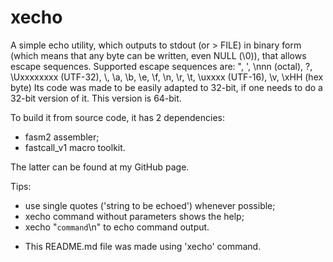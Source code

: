 # xecho

A simple echo utility, which outputs to stdout (or > FILE) in binary form (which means that any byte can be written, even NULL (\0)), that allows escape sequences.
Supported escape sequences are: \", \', \nnn (octal), \?, \Uxxxxxxxx (UTF-32), \\\, \a, \b, \e, \f, \n, \r, \t, \uxxxx (UTF-16), \v, \xHH (hex byte)
Its code was made to be easily adapted to 32-bit, if one needs to do a 32-bit version of it. This version is 64-bit.

To build it from source code, it has 2 dependencies:

  - fasm2 assembler;
  - fastcall_v1 macro toolkit.

The latter can be found at my GitHub page.

Tips:

  - use single quotes ('string to be echoed') whenever possible;
  - xecho command without parameters shows the help;
  - xecho "`command`\n" to echo command output.

 * This README.md file was made using 'xecho' command.
